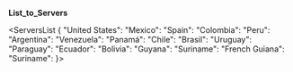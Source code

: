 **List_to_Servers**


<ServersList {
    "United States":
    "Mexico":
    "Spain":
    "Colombia":
    "Peru":
    "Argentina":
    "Venezuela":
    "Panamá":
    "Chile":
    "Brasil":
    "Uruguay":
    "Paraguay":
    "Ecuador":
    "Bolivia":
    "Guyana":
    "Suriname":
    "French Guiana":
    "Suriname":
}>
